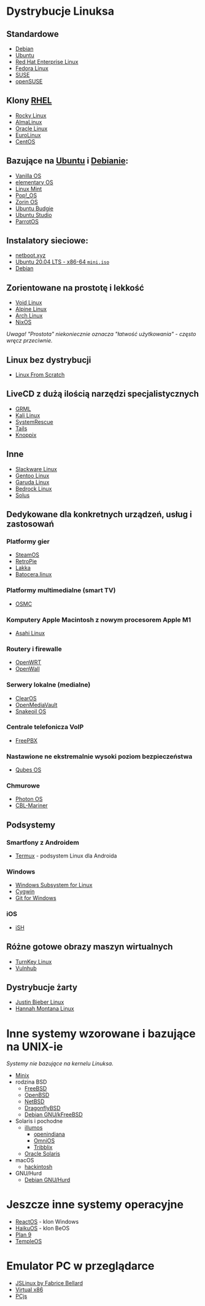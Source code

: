 # Dystrybucje Linuksa

## Standardowe

* [Debian](https://www.debian.org/)
* [Ubuntu](https://ubuntu.com/)
* [Red Hat Enterprise Linux](https://www.redhat.com/en/technologies/linux-platforms/enterprise-linux)
* [Fedora Linux](https://fedoraproject.org/)
* [SUSE](https://www.suse.com/)
* [openSUSE](https://www.opensuse.org/)

## Klony [RHEL](https://www.redhat.com/en/technologies/linux-platforms/enterprise-linux)

* [Rocky Linux](https://rockylinux.org/)
* [AlmaLinux](https://almalinux.org/)
* [Oracle Linux](https://www.oracle.com/linux/)
* [EuroLinux](https://en.euro-linux.com/eurolinux/what-is/)
* [CentOS](https://www.centos.org/)

## Bazujące na [Ubuntu](https://ubuntu.com/) i [Debianie](https://www.debian.org/):

* [Vanilla OS](https://vanillaos.org/)
* [elementary OS](https://elementary.io/)
* [Linux Mint](https://linuxmint.com/)
* [Pop!\_OS](https://pop.system76.com/)
* [Zorin OS](https://zorin.com/os/)
* [Ubuntu Budgie](https://ubuntubudgie.org/)
* [Ubuntu Studio](https://ubuntustudio.org/)
* [ParrotOS](https://www.parrotsec.org/)

## Instalatory sieciowe:

- [netboot.xyz](https://netboot.xyz/)
- [Ubuntu 20.04 LTS - x86-64 `mini.iso`](http://archive.ubuntu.com/ubuntu/dists/focal/main/installer-amd64/current/legacy-images/netboot/)
- [Debian](https://www.debian.org/distrib/netinst)

## Zorientowane na prostotę i lekkość

* [Void Linux](https://voidlinux.org/)
* [Alpine Linux](https://alpinelinux.org/)
* [Arch Linux](https://archlinux.org/)
* [NixOS](https://nixos.org)

*Uwaga! "Prostota" niekoniecznie oznacza "łatwość użytkowania" - często wręcz przeciwnie.*

## Linux bez dystrybucji

* [Linux From Scratch](https://www.linuxfromscratch.org/)

## LiveCD z dużą ilością narzędzi specjalistycznych

* [GRML](https://grml.org/)
* [Kali Linux](https://www.kali.org/)
* [SystemRescue](https://www.system-rescue.org/)
* [Tails](https://tails.boum.org/)
* [Knoppix](https://www.knopper.net/knoppix/)

## Inne

* [Slackware Linux](http://www.slackware.com/)
* [Gentoo Linux](https://www.gentoo.org/)
* [Garuda Linux](https://garudalinux.org/)
* [Bedrock Linux](https://bedrocklinux.org/)
* [Solus](https://getsol.us/)

## Dedykowane dla konkretnych urządzeń, usług i zastosowań

### Platformy gier

* [SteamOS](https://store.steampowered.com/steamos)
* [RetroPie](https://retropie.org.uk/)
* [Lakka](https://www.lakka.tv/)
* [Batocera.linux](https://batocera.org/)

### Platformy multimedialne (smart TV)

* [OSMC](https://osmc.tv/)

### Komputery Apple Macintosh z nowym procesorem Apple M1

* [Asahi Linux](https://asahilinux.org/)

### Routery i firewalle

* [OpenWRT](https://openwrt.org/)
* [OpenWall](https://www.openwall.com/)

### Serwery lokalne (medialne)

* [ClearOS](https://www.clearos.com/)
* [OpenMediaVault](https://www.openmediavault.org/)
* [Snakeoil OS](https://www.snakeoil-os.net/)

### Centrale telefonicza VoIP

* [FreePBX](https://www.freepbx.org/)

### Nastawione ne ekstremalnie wysoki poziom bezpieczeństwa

* [Qubes OS](https://www.qubes-os.org/)

### Chmurowe

* [Photon OS](https://vmware.github.io/photon/)
* [CBL-Mariner](https://microsoft.github.io/CBL-Mariner/)

## Podsystemy

### Smartfony z Androidem

* [Termux](https://termux.dev/) - podsystem Linux dla Androida

### Windows

* [Windows Subsystem for Linux](https://learn.microsoft.com/en-us/windows/wsl/about)
* [Cygwin](https://www.cygwin.com/)
* [Git for Windows](https://gitforwindows.org/)

### iOS

* [iSH](https://ish.app/)

## Różne gotowe obrazy maszyn wirtualnych

* [TurnKey Linux](https://www.turnkeylinux.org/)
* [Vulnhub](https://www.vulnhub.com/)

## Dystrybucje żarty

* [Justin Bieber Linux](https://biebian.sourceforge.net/)
* [Hannah Montana Linux](https://hannahmontana.sourceforge.net/)

# Inne systemy wzorowane i bazujące na UNIX-ie

*Systemy nie bazujące na kernelu Linuksa.*

* [Minix](https://www.minix3.org/)
* rodzina BSD
    * [FreeBSD](https://www.freebsd.org/)
    * [OpenBSD](https://www.openbsd.org/)
    * [NetBSD](https://www.netbsd.org/)
    * [DragonflyBSD](https://www.dragonflybsd.org/)
    * [Debian GNU/kFreeBSD](https://www.debian.org/ports/kfreebsd-gnu/)
* Solaris i pochodne
    * [illumos](https://illumos.org/)
        * [openindiana](https://www.openindiana.org/)
        * [OmniOS](https://omnios.org/)
        * [Tribblix](http://www.tribblix.org/)
    * [Oracle Solaris](https://www.oracle.com/solaris/)
* macOS
    * [hackintosh](https://hackintosh.com/)
* GNU/Hurd
    * [Debian GNU/Hurd](https://www.debian.org/ports/hurd/)

# Jeszcze inne systemy operacyjne

* [ReactOS](https://reactos.org/) - klon Windows
* [HaikuOS](https://www.haiku-os.org/) - klon BeOS
* [Plan 9](https://p9f.org/)
* [TempleOS](https://templeos.org/)

# Emulator PC w przeglądarce

* [JSLinux by Fabrice Bellard](https://bellard.org/jslinux/)
* [Virtual x86](https://copy.sh/v86/)
* [PCjs](https://www.pcjs.org/)

